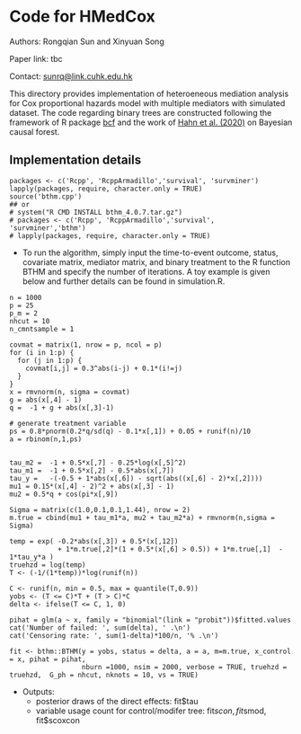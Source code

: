 # Code for HMedCox
Authors: Rongqian Sun and Xinyuan Song

Paper link: tbc

Contact: <sunrq@link.cuhk.edu.hk>

This directory provides implementation of heteroeneous mediation analysis for Cox proportional hazards model with multiple mediators with simulated dataset. The code regarding binary trees are constructed following the framework of R package [bcf](https://github.com/jaredsmurray/bcf) and the work of [Hahn et al. (2020)](https://projecteuclid.org/journals/bayesian-analysis/volume-15/issue-3/Bayesian-Regression-Tree-Models-for-Causal-Inference--Regularization-Confounding/10.1214/19-BA1195.full) on Bayesian causal forest.

## Implementation details
```
packages <- c('Rcpp', 'RcppArmadillo','survival', 'survminer')
lapply(packages, require, character.only = TRUE)
source('bthm.cpp')
## or
# system("R CMD INSTALL bthm_4.0.7.tar.gz")
# packages <- c('Rcpp', 'RcppArmadillo','survival', 'survminer','bthm')
# lapply(packages, require, character.only = TRUE)
```
- To run the algorithm, simply input the time-to-event outcome, status, covariate matrix, mediator matrix, and binary treatment to the R function BTHM and specify the number of iterations. A toy example is given below and further details can be found in simulation.R.
```
n = 1000
p = 25
p_m = 2
nhcut = 10 
n_cmntsample = 1

covmat = matrix(1, nrow = p, ncol = p)
for (i in 1:p) {
  for (j in 1:p) {
    covmat[i,j] = 0.3^abs(i-j) + 0.1*(i!=j)
  }
}
x = rmvnorm(n, sigma = covmat)
g = abs(x[,4] - 1)
q =  -1 + g + abs(x[,3]-1)

# generate treatment variable
ps = 0.8*pnorm(0.2*q/sd(q) - 0.1*x[,1]) + 0.05 + runif(n)/10
a = rbinom(n,1,ps)
  

tau_m2 =  -1 + 0.5*x[,7] - 0.25*log(x[,5]^2)
tau_m1 =  -1 + 0.5*x[,2] - 0.5*abs(x[,7])
tau_y =   -(-0.5 + 1*abs(x[,6]) - sqrt(abs((x[,6] - 2)*x[,2])))
mu1 = 0.15*(x[,4] - 2)^2 + abs(x[,3] - 1)
mu2 = 0.5*q + cos(pi*x[,9])

Sigma = matrix(c(1.0,0.1,0.1,1.44), nrow = 2)
m.true = cbind(mu1 + tau_m1*a, mu2 + tau_m2*a) + rmvnorm(n,sigma = Sigma)

temp = exp( -0.2*abs(x[,3]) + 0.5*(x[,12])
            + 1*m.true[,2]*(1 + 0.5*(x[,6] > 0.5)) + 1*m.true[,1]  - 1*tau_y*a )
truehzd = log(temp)
T <- (-1/(1*temp))*log(runif(n))

C <- runif(n, min = 0.5, max = quantile(T,0.9)) 
yobs <- (T <= C)*T + (T > C)*C
delta <- ifelse(T <= C, 1, 0)
  
pihat = glm(a ~ x, family = "binomial"(link = "probit"))$fitted.values
cat('Number of failed: ', sum(delta), ' .\n')
cat('Censoring rate: ', sum(1-delta)*100/n, '% .\n')  
 
fit <- bthm::BTHM(y = yobs, status = delta, a = a, m=m.true, x_control = x, pihat = pihat, 
                  nburn =1000, nsim = 2000, verbose = TRUE, truehzd = truehzd,  G_ph = nhcut, nknots = 10, vs = TRUE)
```
- Outputs:
  + posterior draws of the direct effects: fit$tau
  + variable usage count for control/modifer tree: fit$scon, fit$smod, fit$scoxcon
